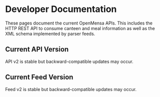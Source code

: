 # Developer Documentation

These pages document the current OpenMensa APIs. This includes the HTTP REST API to consume canteen and meal information as well as the XML schema implemented by parser feeds.

## Current API Version

API v2 is stable but backward-compatible updates may occur.

## Current Feed Version

Feed v2 is stable but backward-compatible updates may occur.
